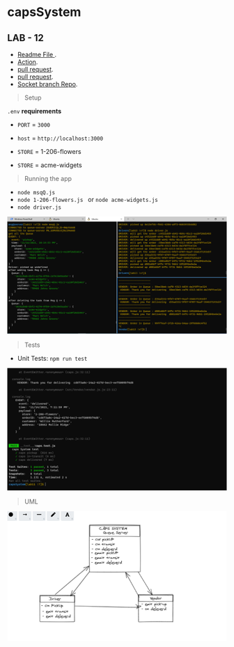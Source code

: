# capsSystem


## LAB - 12
- [Readme File ](https://github.com/MohammadAljadayh/capsSystem/blob/main/README.md).
- [Action](https://github.com/MohammadAljadayh/capsSystem/actions).
- [pull request](https://github.com/MohammadAljadayh/capsSystem/pull/3).
- [pull request](https://github.com/MohammadAljadayh/capsSystem/pull/4).
- [ Socket branch Repo](https://github.com/MohammadAljadayh/capsSystem/tree/lab12).

> Setup

`.env` **requirements**
- `PORT` = `3000`
- `host` = `http://localhost:3000`

- `STORE` = 1-206-flowers
- `STORE` = acme-widgets

> Running the app

- `node msqQ.js`
- `node 1-206-flowers.js ` or `node acme-widgets.js `
- `node driver.js`

![caps](msgqueuerun.PNG)


> Tests

- Unit Tests: `npm run test`


![test](./test.PNG)

> UML

![uml](msgQueue.PNG)
